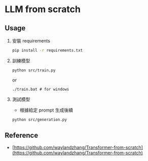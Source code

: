 # LLM from scratch

## Usage

1. 安裝 requirements

    ```bash
    pip install -r requirements.txt
    ```

2. 訓練模型

    ```bash
    python src/train.py
    ```
    or 
    ```
    ./train.bat # for windows
    ```

3. 測試模型
    - 根據給定 prompt 生成後續
    
    ```bash
    python src/generation.py
    ```

## Reference

- [https://github.com/waylandzhang/Transformer-from-scratch](https://github.com/waylandzhang/Transformer-from-scratch)
